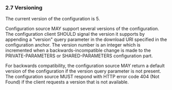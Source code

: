 ### 2.7 Versioning

The current version of the configuration is 5.

Configuration source MAY support several versions of the configuration. The configuration client SHOULD signal the version it supports by appending a "version" query parameter in the download URI specified in the configuration anchor. The version number is an integer which is incremented when a backwards-incompatible change is made to the PRIVATE-PARAMETERS or SHARED-PARAMETERS configuration part.

For backwards compatibility, the configuration source MAY return a default version of the configuration if the version query parameter is not present. The configuration source MUST respond with HTTP error code 404 (Not Found) if the client requests a version that is not available.
